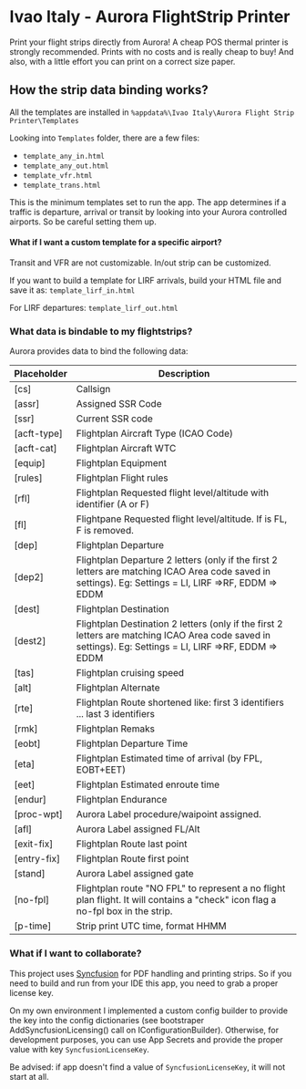 # Ivao Italy - Aurora FlightStrip Printer

Print your flight strips directly from Aurora!
A cheap POS thermal printer is strongly recommended. Prints with no costs and is really cheap to buy! And also, with a little effort you can print on a correct size paper.

## How the strip data binding works?
All the templates are installed in `%appdata%\Ivao Italy\Aurora Flight Strip Printer\Templates`

Looking into `Templates` folder, there are a few files:
* `template_any_in.html`
* `template_any_out.html`
* `template_vfr.html`
* `template_trans.html`

This is the minimum templates set to run the app.
The app determines if a traffic is departure, arrival or transit by looking into your Aurora controlled airports. So be careful setting them up.

#### What if I want a custom template for a specific airport?
Transit and VFR are not customizable. In/out strip can be customized.

If you want to build a template for LIRF arrivals, build your HTML file and save it as: `template_lirf_in.html`

For LIRF departures:  `template_lirf_out.html`

### What data is bindable to my flightstrips?
Aurora provides data to bind the following data:


| Placeholder | Description                                                                                                                                              |
|-------------|----------------------------------------------------------------------------------------------------------------------------------------------------------|
| [cs]        | Callsign                                                                                                                                                 |
| [assr]      | Assigned SSR Code                                                                                                                                        |
| [ssr]       | Current SSR code                                                                                                                                         |
| [acft-type] | Flightplan Aircraft Type (ICAO Code)                                                                                                                     |
| [acft-cat]  | Flightplan Aircraft WTC                                                                                                                                  |
| [equip]     | Flightplan Equipment                                                                                                                                     |
| [rules]     | Flightplan Flight rules                                                                                                                                  |
| [rfl]       | Flightplan Requested flight level/altitude with identifier (A or F)                                                                                      |
| [fl]        | Flightpane Requested flight level/altitude. If is FL, F is removed.                                                                                      |
| [dep]       | Flightplan Departure                                                                                                                                     |
| [dep2]      | Flightplan Departure 2 letters (only if the first 2 letters are matching ICAO Area code saved in settings). Eg: Settings = LI, LIRF =>RF, EDDM => EDDM   |
| [dest]      | Flightplan Destination                                                                                                                                   |
| [dest2]     | Flightplan Destination 2 letters (only if the first 2 letters are matching ICAO Area code saved in settings). Eg: Settings = LI, LIRF =>RF, EDDM => EDDM |
| [tas]       | Flightplan cruising speed                                                                                                                                |
| [alt]       | Flightplan Alternate                                                                                                                                     |
| [rte]       | Flightplan Route shortened like: first 3 identifiers ... last 3 identifiers                                                                              |
| [rmk]       | Flightplan Remaks                                                                                                                                        |
| [eobt]      | Flightplan Departure Time                                                                                                                                |
| [eta]       | Flightplan Estimated time of arrival (by FPL, EOBT+EET)                                                                                                  |
| [eet]       | Flightplan Estimated enroute time                                                                                                                        |
| [endur]     | Flightplan Endurance                                                                                                                                     |
| [proc-wpt]  | Aurora Label procedure/waipoint assigned.                                                                                                                |
| [afl]       | Aurora Label assigned FL/Alt                                                                                                                             |
| [exit-fix]  | Flightplan Route last point                                                                                                                              |
| [entry-fix] | Flightplan Route first point                                                                                                                             |
| [stand]     | Aurora Label assigned gate                                                                                                                               |
| [no-fpl]    | Flightplan route "NO FPL" to represent a no flight plan flight. It will contains a "check" icon flag a no-fpl box in the strip.                          |
| [p-time]    | Strip print UTC time, format HHMM                                                                                                                        |


### What if I want to collaborate?
 
This project uses [Syncfusion](https://www.syncfusion.com/) for PDF handling and printing strips. So if you need to build and run from your IDE this app, you need to grab a proper license key.

On my own environment I implemented a custom config builder to provide the key into the config dictionaries (see bootstraper AddSyncfusionLicensing() call on IConfigurationBuilder).
Otherwise, for development purposes, you can use App Secrets and provide the proper value with key `SyncfusionLicenseKey`.


Be advised: if app doesn't find a value of `SyncfusionLicenseKey`, it will not start at all.